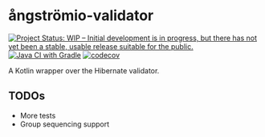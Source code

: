 # ångströmio-validator

[![Project Status: WIP – Initial development is in progress, but there has not yet been a stable, usable release suitable for the public.](https://www.repostatus.org/badges/latest/wip.svg)](https://www.repostatus.org/#wip)
[![Java CI with Gradle](https://github.com/angstromio/angstromio-validator/actions/workflows/gradle.yml/badge.svg)](https://github.com/angstromio/angstromio-validator/actions/workflows/gradle.yml)
[![codecov](https://codecov.io/gh/angstromio/angstromio-validator/graph/badge.svg?token=ucU5A07APY)](https://codecov.io/gh/angstromio/angstromio-validator)

A Kotlin wrapper over the Hibernate validator.


## TODOs
- More tests
- Group sequencing support